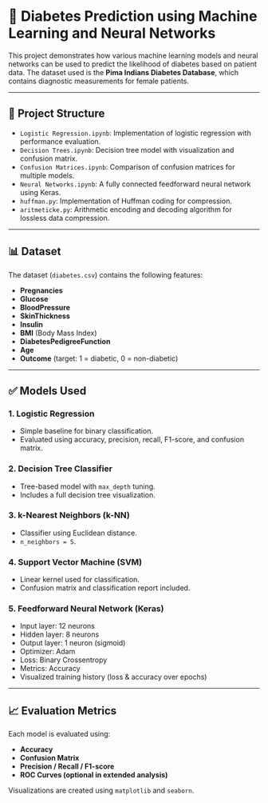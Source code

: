 # 🧠 Diabetes Prediction using Machine Learning and Neural Networks

This project demonstrates how various machine learning models and neural networks can be used to predict the likelihood of diabetes based on patient data. The dataset used is the **Pima Indians Diabetes Database**, which contains diagnostic measurements for female patients.

---

## 📁 Project Structure

- `Logistic Regression.ipynb`: Implementation of logistic regression with performance evaluation.
- `Decision Trees.ipynb`: Decision tree model with visualization and confusion matrix.
- `Confusion Matrices.ipynb`: Comparison of confusion matrices for multiple models.
- `Neural Networks.ipynb`: A fully connected feedforward neural network using Keras.
- `huffman.py`: Implementation of Huffman coding for compression.
- `aritmeticke.py`: Arithmetic encoding and decoding algorithm for lossless data compression.

---

## 📊 Dataset

The dataset (`diabetes.csv`) contains the following features:

- **Pregnancies**
- **Glucose**
- **BloodPressure**
- **SkinThickness**
- **Insulin**
- **BMI** (Body Mass Index)
- **DiabetesPedigreeFunction**
- **Age**
- **Outcome** (target: 1 = diabetic, 0 = non-diabetic)

---

## ✅ Models Used

### 1. Logistic Regression
- Simple baseline for binary classification.
- Evaluated using accuracy, precision, recall, F1-score, and confusion matrix.

### 2. Decision Tree Classifier
- Tree-based model with `max_depth` tuning.
- Includes a full decision tree visualization.

### 3. k-Nearest Neighbors (k-NN)
- Classifier using Euclidean distance.
- `n_neighbors = 5`.

### 4. Support Vector Machine (SVM)
- Linear kernel used for classification.
- Confusion matrix and classification report included.

### 5. Feedforward Neural Network (Keras)
- Input layer: 12 neurons
- Hidden layer: 8 neurons
- Output layer: 1 neuron (sigmoid)
- Optimizer: Adam
- Loss: Binary Crossentropy
- Metrics: Accuracy
- Visualized training history (loss & accuracy over epochs)

---

## 📈 Evaluation Metrics

Each model is evaluated using:
- **Accuracy**
- **Confusion Matrix**
- **Precision / Recall / F1-score**
- **ROC Curves (optional in extended analysis)**

Visualizations are created using `matplotlib` and `seaborn`.
